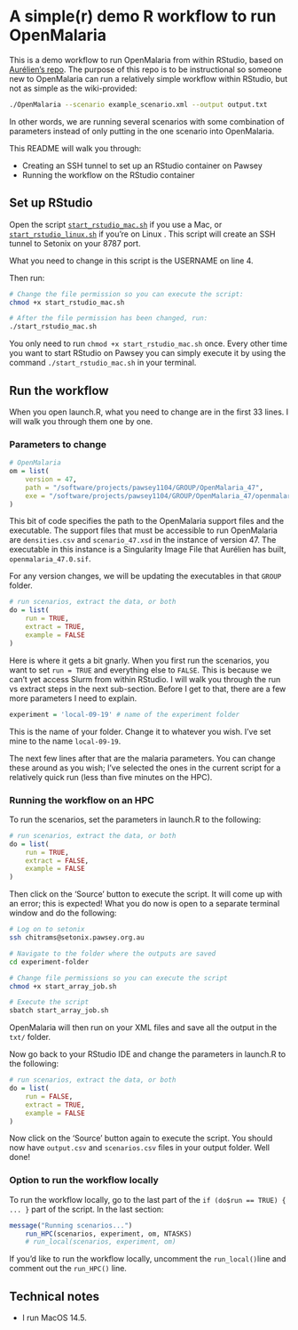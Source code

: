 # A simple(r) demo R workflow to run OpenMalaria


This is a demo workflow to run OpenMalaria from within RStudio, based on
[Aurélien’s repo](https://github.com/acavelan/OpenMalariaRWorkflow). The
purpose of this repo is to be instructional so someone new to
OpenMalaria can run a relatively simple workflow within RStudio, but not
as simple as the wiki-provided:

``` bash
./OpenMalaria --scenario example_scenario.xml --output output.txt
```

In other words, we are running several scenarios with some combination
of parameters instead of only putting in the one scenario into
OpenMalaria.

This README will walk you through:

- Creating an SSH tunnel to set up an RStudio container on Pawsey
- Running the workflow on the RStudio container

## Set up RStudio

Open the script
[`start_rstudio_mac.sh`](https://github.com/chitrams/demo-simple-om/blob/main/start_rstudio_mac.sh)
if you use a Mac, or
[`start_rstudio_linux.sh`](https://github.com/chitrams/demo-simple-om/blob/main/start_rstudio_linux.sh)
if you’re on Linux . This script will create an SSH tunnel to Setonix on
your 8787 port.

What you need to change in this script is the USERNAME on line 4.

Then run:

``` bash
# Change the file permission so you can execute the script:
chmod +x start_rstudio_mac.sh

# After the file permission has been changed, run:
./start_rstudio_mac.sh
```

You only need to run `chmod +x start_rstudio_mac.sh` once. Every other
time you want to start RStudio on Pawsey you can simply execute it by
using the command `./start_rstudio_mac.sh` in your terminal.

## Run the workflow

When you open launch.R, what you need to change are in the first 33
lines. I will walk you through them one by one.

### Parameters to change

``` r
# OpenMalaria
om = list(
    version = 47,
    path = "/software/projects/pawsey1104/GROUP/OpenMalaria_47",
    exe = "/software/projects/pawsey1104/GROUP/OpenMalaria_47/openmalaria_47.0.sif"
)
```

This bit of code specifies the path to the OpenMalaria support files and
the executable. The support files that must be accessible to run
OpenMalaria are `densities.csv` and `scenario_47.xsd` in the instance of
version 47. The executable in this instance is a Singularity Image File
that Aurélien has built, `openmalaria_47.0.sif`.

For any version changes, we will be updating the executables in that
`GROUP` folder.

``` r
# run scenarios, extract the data, or both
do = list(
    run = TRUE, 
    extract = TRUE,
    example = FALSE
)
```

Here is where it gets a bit gnarly. When you first run the scenarios,
you want to set `run = TRUE` and everything else to `FALSE`. This is
because we can’t yet access Slurm from within RStudio. I will walk you
through the run vs extract steps in the next sub-section. Before I get
to that, there are a few more parameters I need to explain.

``` r
experiment = 'local-09-19' # name of the experiment folder
```

This is the name of your folder. Change it to whatever you wish. I’ve
set mine to the name `local-09-19`.

The next few lines after that are the malaria parameters. You can change
these around as you wish; I’ve selected the ones in the current script
for a relatively quick run (less than five minutes on the HPC).

### Running the workflow on an HPC

To run the scenarios, set the parameters in launch.R to the following:

``` r
# run scenarios, extract the data, or both
do = list(
    run = TRUE, 
    extract = FALSE,
    example = FALSE
)
```

Then click on the ‘Source’ button to execute the script. It will come up
with an error; this is expected! What you do now is open to a separate
terminal window and do the following:

``` bash
# Log on to setonix
ssh chitrams@setonix.pawsey.org.au

# Navigate to the folder where the outputs are saved
cd experiment-folder

# Change file permissions so you can execute the script
chmod +x start_array_job.sh

# Execute the script
sbatch start_array_job.sh
```

OpenMalaria will then run on your XML files and save all the output in
the `txt/` folder.

Now go back to your RStudio IDE and change the parameters in launch.R to
the following:

``` r
# run scenarios, extract the data, or both
do = list(
    run = FALSE, 
    extract = TRUE,
    example = FALSE
)
```

Now click on the ‘Source’ button again to execute the script. You should
now have `output.csv` and `scenarios.csv` files in your output folder.
Well done!

### Option to run the workflow locally

To run the workflow locally, go to the last part of the
`if (do$run == TRUE) { ... }` part of the script. In the last section:

``` r
message("Running scenarios...")
    run_HPC(scenarios, experiment, om, NTASKS)
    # run_local(scenarios, experiment, om)
```

If you’d like to run the workflow locally, uncomment the
`run_local()`line and comment out the `run_HPC()` line.

## Technical notes

- I run MacOS 14.5.
